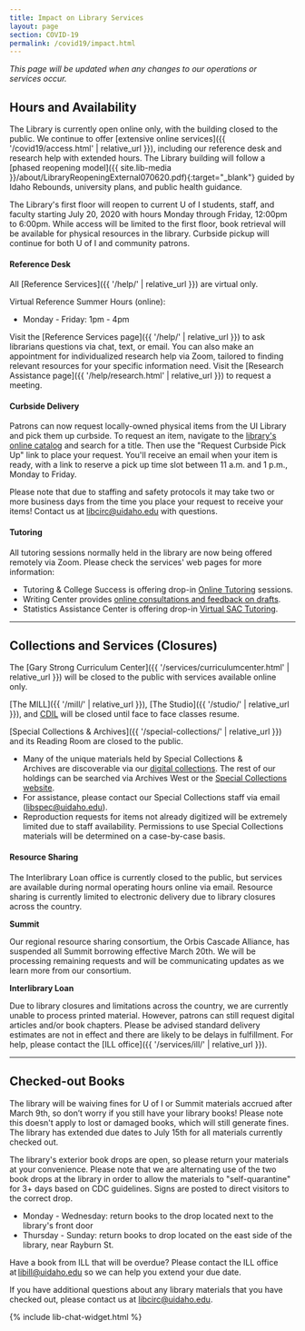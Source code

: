 ```yaml
---
title: Impact on Library Services
layout: page
section: COVID-19
permalink: /covid19/impact.html
---
```


*This page will be updated when any changes to our operations or services occur.*

<!--{:.alert .alert-warning}
If you are planning to visit the library, please be sure to follow [World Health Organization guidelines](https://www.who.int/emergencies/diseases/novel-coronavirus-2019/advice-for-public) by washing your hands, maintaining social distance, and staying home if you feel unwell or are in a high-risk population.  -->

## Hours and Availability 

The Library is currently open online only, with the building closed to the public.
We continue to offer [extensive online services]({{ '/covid19/access.html' | relative_url }}), including our reference desk and research help with extended hours.
The Library building will follow a [phased reopening model]({{ site.lib-media }}/about/LibraryReopeningExternal070620.pdf){:target="_blank"} guided by Idaho Rebounds, university plans, and public health guidance.

The Library's first floor will reopen to current U of I students, staff, and faculty starting July 20, 2020 with hours Monday through Friday, 12:00pm to 6:00pm.
While access will be limited to the first floor, book retrieval will be available for physical resources in the library.
Curbside pickup will continue for both U of I and community patrons. 

#### Reference Desk

All [Reference Services]({{ '/help/' | relative_url }}) are virtual only.

Virtual Reference Summer Hours (online):

- Monday - Friday: 1pm - 4pm

Visit the [Reference Services page]({{ '/help/' | relative_url }}) to ask librarians questions via chat, text, or email. 
You can also make an appointment for individualized research help via Zoom, tailored to finding relevant resources for your specific information need.
Visit the [Research Assistance page]({{ '/help/research.html' | relative_url }}) to request a meeting.

#### Curbside Delivery

Patrons can now request locally-owned physical items from the UI Library and pick them up curbside. 
To request an item, navigate to the [library's online catalog](https://alliance-primo.hosted.exlibrisgroup.com/primo-explore/search?vid=UID&mode=advanced) and search for a title. 
Then use the "Request Curbside Pick Up" link to place your request. 
You'll receive an email when your item is ready, with a link to reserve a pick up time slot between 11 a.m. and 1 p.m., Monday to Friday. 

Please note that due to staffing and safety protocols it may take two or more business days from the time you place your request to receive your items! Contact us at libcirc@uidaho.edu with questions. 

#### Tutoring

All tutoring sessions normally held in the library are now being offered remotely via Zoom.
Please check the services' web pages for more information:

- Tutoring & College Success is offering drop-in [Online Tutoring](https://www.uidaho.edu/current-students/academic-support/asp/tcs/tutoring/online-tutoring) sessions.
- Writing Center provides [online consultations and feedback on drafts](https://www.uidaho.edu/class/writing-center).
- Statistics Assistance Center is offering drop-in [Virtual SAC Tutoring](https://www.uidaho.edu/sci/stat/about/sac/tutoring-schedule).

----------

## Collections and Services (Closures)

The [Gary Strong Curriculum Center]({{ '/services/curriculumcenter.html' | relative_url }}) will be closed to the public with services available online only.

[The MILL]({{ '/mill/' | relative_url }}), [The Studio]({{ '/studio/' | relative_url }}), and [CDIL](https://cdil.lib.uidaho.edu/) will be closed until face to face classes resume.

[Special Collections & Archives]({{ '/special-collections/' | relative_url }}) and its Reading Room are closed to the public. 

- Many of the unique materials held by Special Collections & Archives are discoverable via our [digital collections](https://www.lib.uidaho.edu/digital/). The rest of our holdings can be searched via Archives West or the [Special Collections website](https://www.lib.uidaho.edu/special-collections/). 
- For assistance, please contact our Special Collections staff via email (<libspec@uidaho.edu>).
- Reproduction requests for items not already digitized will be extremely limited due to staff availability. Permissions to use Special Collections materials will be determined on a case-by-case basis.

#### Resource Sharing

The Interlibrary Loan office is currently closed to the public, but services are available during normal operating hours online via email. 
Resource sharing is currently limited to electronic delivery due to library closures across the country. 

**Summit**

Our regional resource sharing consortium, the Orbis Cascade Alliance, has suspended all Summit borrowing effective March 20th. We will be processing remaining requests and will be communicating updates as we learn more from our consortium.   

**Interlibrary Loan**

Due to library closures and limitations across the country, we are currently unable to process printed material. 
However, patrons can still request digital articles and/or book chapters. 
Please be advised standard delivery estimates are not in effect and there are likely to be delays in fulfillment. 
For help, please contact the [ILL office]({{ '/services/ill/' | relative_url }}). 

-----------

## Checked-out Books 

The library will be waiving fines for U of I or Summit materials accrued after March 9th, so don’t worry if you still have your library books! 
Please note this doesn't apply to lost or damaged books, which will still generate fines. 
The library has extended due dates to July 15th for all materials currently checked out. 

The library's exterior book drops are open, so please return your materials at your convenience.
Please note that we are alternating use of the two book drops at the library in order to allow the materials to "self-quarantine" for 3+ days based on CDC guidelines.
Signs are posted to direct visitors to the correct drop.

- Monday - Wednesday: return books to the drop located next to the library's front door
- Thursday - Sunday: return books to drop located on the east side of the library, near Rayburn St.

Have a book from ILL that will be overdue? 
Please contact the ILL office at [libill@uidaho.edu](mailto:libill@uidaho.edu) so we can help you extend your due date. 

If you have additional questions about any library materials that you have checked out, please contact us at [libcirc@uidaho.edu](mailto:libcirc@uidaho.edu).  

{% include lib-chat-widget.html %}

